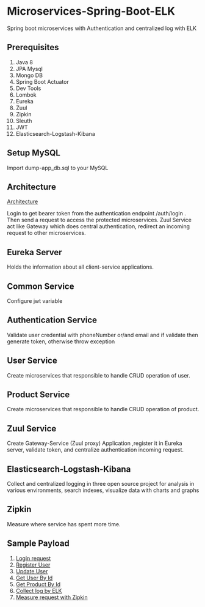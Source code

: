 # Microservices-Spring-Boot-ELK
Spring boot microservices with Authentication and centralized log with ELK

## Prerequisites
1. Java 8
2. JPA Mysql
3. Mongo DB
4. Spring Boot Actuator 
5. Dev Tools 
6. Lombok 
7. Eureka
8. Zuul
9. Zipkin
10. Sleuth
11. JWT
12. Elasticsearch-Logstash-Kibana

## Setup MySQL
Import dump-app_db.sql to your MySQL

## Architecture
[Architecture](asset/architecture.jpg)

Login to get bearer token from the authentication endpoint /auth/login . Then send a request to access the protected microservices.
Zuul Service act like Gateway which does central authentication, redirect an incoming request to other microservices.

## Eureka Server
Holds the information about all client-service applications.

## Common Service
Configure jwt variable

## Authentication Service
Validate user credential with phoneNumber or/and email and if validate then generate token, otherwise throw exception

## User Service
Create microservices that responsible to handle CRUD operation of user.

## Product Service
Create microservices that responsible to handle CRUD operation of product.

## Zuul Service
Create Gateway-Service (Zuul proxy) Application ,register it in Eureka server, validate token, and centralize authentication incoming request.

## Elasticsearch-Logstash-Kibana
Collect and centralized logging in three open source project for analysis in various environments, search indexes, visualize data with charts and graphs 

## Zipkin
Measure where service has spent more time.



## Sample Payload
1. [Login request](asset/login.PNG)
2. [Register User](asset/register_user.PNG)
3. [Update User](asset/update_user.PNG)
4. [Get User By Id](asset/login.PNG)
5. [Get Product By Id](asset/get_product_by_id.PNG)
6. [Collect log by ELK](asset/elk_log.PNG)
7. [Measure request with Zipkin](asset/zipkin_log.PNG)